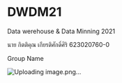 # DWDM21
Data werehouse &amp; Data Minning 2021


นาย กิตติคุณ เกียรติศักดิ์ศิริ 623020760-0

Group Name

![Uploading image.png…]()
